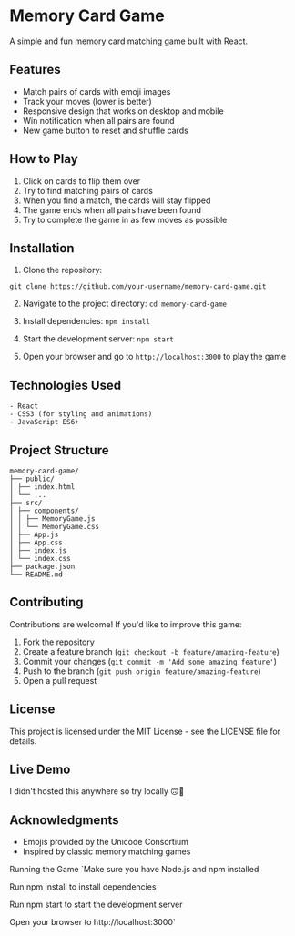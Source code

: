 # Memory Card Game

A simple and fun memory card matching game built with React.

## Features

- Match pairs of cards with emoji images
- Track your moves (lower is better)
- Responsive design that works on desktop and mobile
- Win notification when all pairs are found
- New game button to reset and shuffle cards

## How to Play

1. Click on cards to flip them over
2. Try to find matching pairs of cards
3. When you find a match, the cards will stay flipped
4. The game ends when all pairs have been found
5. Try to complete the game in as few moves as possible

## Installation

1. Clone the repository:

```git clone https://github.com/your-username/memory-card-game.git```


2. Navigate to the project directory:
```cd memory-card-game```


3. Install dependencies:
```npm install```


4. Start the development server:
```npm start```


5. Open your browser and go to `http://localhost:3000` to play the game

## Technologies Used
```
- React
- CSS3 (for styling and animations)
- JavaScript ES6+
```
## Project Structure
```
memory-card-game/
├── public/
│ ├── index.html
│ └── ...
├── src/
│ ├── components/
│ │ ├── MemoryGame.js
│ │ └── MemoryGame.css
│ ├── App.js
│ ├── App.css
│ ├── index.js
│ └── index.css
├── package.json
└── README.md
```



## Contributing

Contributions are welcome! If you'd like to improve this game:

1. Fork the repository
2. Create a feature branch (`git checkout -b feature/amazing-feature`)
3. Commit your changes (`git commit -m 'Add some amazing feature'`)
4. Push to the branch (`git push origin feature/amazing-feature`)
5. Open a pull request

## License

This project is licensed under the MIT License - see the LICENSE file for details.

## Live Demo

I didn't hosted this anywhere so try locally 🙃🤪
## Acknowledgments

- Emojis provided by the Unicode Consortium
- Inspired by classic memory matching games


Running the Game
`Make sure you have Node.js and npm installed

Run npm install to install dependencies

Run npm start to start the development server

Open your browser to http://localhost:3000`
